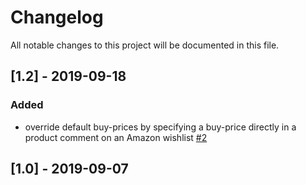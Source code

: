 # Changelog

All notable changes to this project will be documented in this file.


## [1.2] - 2019-09-18
### Added

- override default buy-prices by specifying a buy-price directly in a 
  product comment on an Amazon wishlist
  [#2](https://github.com/andre-st/amazon-wishlist/issues/2)


## [1.0] - 2019-09-07


